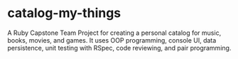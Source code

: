 # catalog-my-things
A Ruby Capstone Team Project for creating a personal catalog for music, books, movies, and games. It uses OOP programming, console UI, data persistence, unit testing with RSpec, code reviewing, and pair programming.
